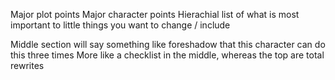 Major plot points
Major character points
Hierachial list of what is most important to little things you want to change / include

Middle section will say something like foreshadow that this character can do this three times
More like a checklist in the middle, whereas the top are total rewrites